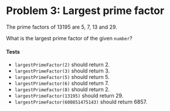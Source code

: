 

# Problem 3: Largest prime factor

The prime factors of 13195 are 5, 7, 13 and 29.

What is the largest prime factor of the given ```number```?


#### Tests

* ```largestPrimeFactor(2)``` should return 2.
* ```largestPrimeFactor(3)``` should return 3.
* ```largestPrimeFactor(5)``` should return 5.
* ```largestPrimeFactor(6)``` should return 7.
* ```largestPrimeFactor(8)``` should return 2.
* ```largestPrimeFactor(13195)``` should return 29.
* ```largestPrimeFactor(600851475143)``` should return 6857.